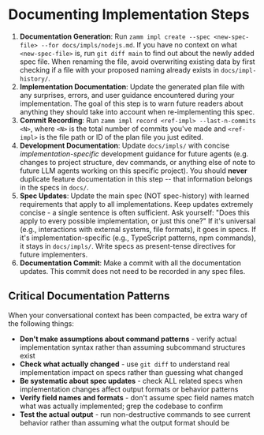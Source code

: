 # Documenting Implementation Steps

1. **Documentation Generation**: Run `zamm impl create --spec <new-spec-file> --for docs/impls/nodejs.md`. If you have no context on what `<new-spec-file>` is, run `git diff main` to find out about the newly added spec file. When renaming the file, avoid overwriting existing data by first checking if a file with your proposed naming already exists in `docs/impl-history/`.
2. **Implementation Documentation**: Update the generated plan file with any surprises, errors, and user guidance encountered during your implementation. The goal of this step is to warn future readers about anything they should take into account when re-implementing this spec.
3. **Commit Recording**: Run `zamm impl record <ref-impl> --last-n-commits <N>`, where `<N>` is the total number of commits you've made and `<ref-impl>` is the file path or ID of the plan file you just edited.
4. **Development Documentation**: Update `docs/impls/` with concise _implementation-specific_ development guidance for future agents (e.g. changes to project structure, dev commands, or anything else of note to future LLM agents working on this specific project). You should **never** duplicate feature documentation in this step -- that information belongs in the specs in `docs/`.
5. **Spec Updates**: Update the main spec (NOT spec-history) with learned requirements that apply to all implementations. Keep updates extremely concise - a single sentence is often sufficient. Ask yourself: "Does this apply to every possible implementation, or just this one?" If it's universal (e.g., interactions with external systems, file formats), it goes in specs. If it's implementation-specific (e.g., TypeScript patterns, npm commands), it stays in `docs/impls/`. Write specs as present-tense directives for future implementers.
6. **Documentation Commit**: Make a commit with all the documentation updates. This commit does not need to be recorded in any spec files.

## Critical Documentation Patterns

When your conversational context has been compacted, be extra wary of the following things:

- **Don't make assumptions about command patterns** - verify actual implementation syntax rather than assuming subcommand structures exist
- **Check what actually changed** - use `git diff` to understand real implementation impact on specs rather than guessing what changed
- **Be systematic about spec updates** - check ALL related specs when implementation changes affect output formats or behavior patterns
- **Verify field names and formats** - don't assume spec field names match what was actually implemented; grep the codebase to confirm
- **Test the actual output** - run non-destructive commands to see current behavior rather than assuming what the output format should be
